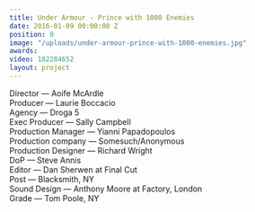```yaml
---
title: Under Armour - Prince with 1000 Enemies
date: 2016-01-09 00:00:00 Z
position: 0
image: "/uploads/under-armour-prince-with-1000-enemies.jpg"
awards: 
video: 182284652
layout: project
---
```


Director — Aoife McArdle  
Producer — Laurie Boccacio  
Agency — Droga 5  
Exec Producer — Sally Campbell  
Production Manager — Yianni Papadopoulos  
Production company — Somesuch/Anonymous  
Production Designer — Richard Wright  
DoP — Steve Annis  
Editor — Dan Sherwen at Final Cut  
Post — Blacksmith, NY  
Sound Design — Anthony Moore at Factory, London   
Grade — Tom Poole, NY